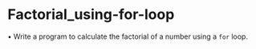 # Factorial_using-for-loop
•	Write a program to calculate the factorial of a number using a `for` loop.
